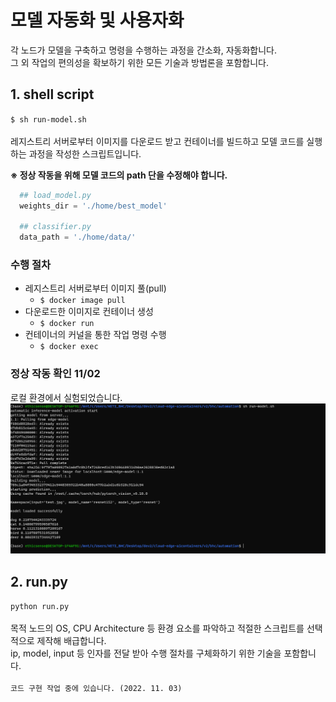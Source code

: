 # 모델 자동화 및 사용자화
각 노드가 모델을 구축하고 명령을 수행하는 과정을 간소화, 자동화합니다.<br>
그 외 작업의 편의성을 확보하기 위한 모든 기술과 방법론을 포함합니다.

## 1. shell script
```$ sh run-model.sh```<br>
<br>
레지스트리 서버로부터 이미지를 다운로드 받고 컨테이너를 빌드하고 모델 코드를 실행하는 과정을 작성한 스크립트입니다.<br>

  **※ 정상 작동을 위해 모델 코드의 path 단을 수정해야 합니다.**
  ```python
    ## load_model.py
    weights_dir = './home/best_model'
    
    ## classifier.py
    data_path = './home/data/'
  ```
### 수행 절차
- 레지스트리 서버로부터 이미지 풀(pull)
  - ```$ docker image pull```
- 다운로드한 이미지로 컨테이너 생성
  - ```$ docker run```
- 컨테이너의 커널을 통한 작업 명령 수행
  - ```$ docker exec```
### 정상 작동 확인 11/02
로컬 환경에서 실험되었습니다.<br>
![capture](./img4doc/run.png)

## 2. run.py
```python run.py```<br>
<br>
목적 노드의 OS, CPU Architecture 등 환경 요소를 파악하고 적절한 스크립트를 선택적으로 제작해 배급합니다.<br>
ip, model, input 등 인자를 전달 받아 수행 절차를 구체화하기 위한 기술을 포함합니다.<br>
<br>
```코드 구현 작업 중에 있습니다. (2022. 11. 03)```
